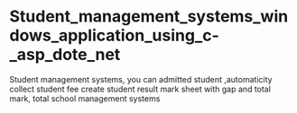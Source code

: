 # Student_management_systems_windows_application_using_c-_asp_dote_net
Student management systems, you can admitted student ,automaticity collect student fee create student result mark sheet with gap and total mark, total school management systems

